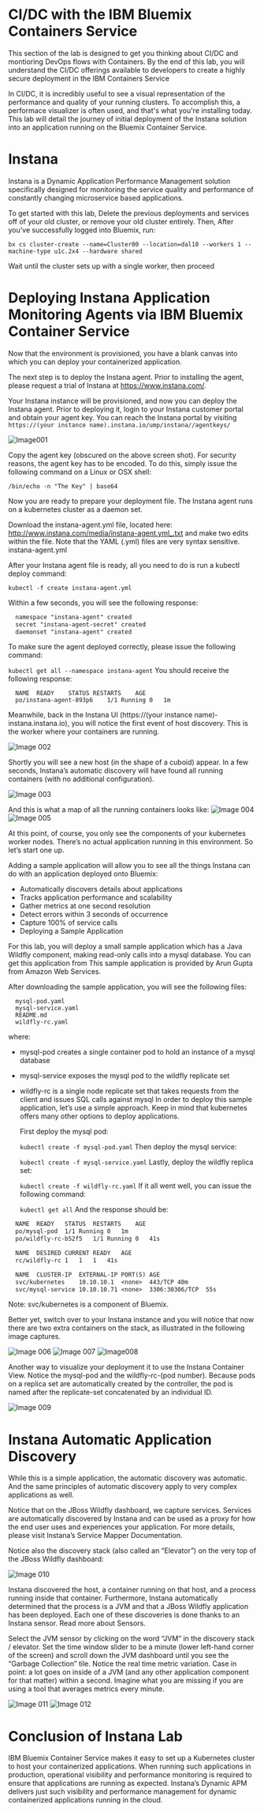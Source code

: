 # CI/DC with the IBM Bluemix Containers Service


This section of the lab is designed to get you thinking about CI/DC and montioring DevOps flows with Containers. By the end of this lab, you will understand the CI/DC offerings available to developers to create a highly secure deployment in the IBM Containers Service

In CI/DC, it is incredibly useful to see a visual representation of the performance and quality of your running clusters. To accomplish this, a performace visualizer is often used, and that's what you're installing today. This lab will detail the journey of initial deployment of the Instana solution into an application running on the Bluemix Container Service.

# Instana

  Instana is a Dynamic Application Performance Management solution specifically designed for monitoring the service quality and performance of constantly changing microservice based applications.

To get started with this lab, Delete the previous deployments and services off of your old cluster, or remove your old cluster entirely. Then, After you’ve successfully logged into Bluemix, run:

  `bx cs cluster-create --name=Cluster00 --location=dal10 --workers 1 --machine-type u1c.2x4 --hardware shared`

  Wait until the cluster sets up with a single worker, then proceed

# Deploying Instana Application Monitoring Agents via IBM Bluemix Container Service

  Now that the environment is provisioned, you have a blank canvas into which you can deploy your containerized application.

  The next step is to deploy the Instana agent. Prior to installing the agent, please request a trial of Instana at https://www.instana.com/.

  Your Instana instance will be provisioned, and now you can deploy the Instana agent. Prior to deploying it, login to your Instana customer portal and obtain your agent key. You can reach the Instana portal by visiting `https://(your instance name).instana.io/ump/instana//agentkeys/`

![Image001](https://github.com/colemanjackson/container-service-getting-started-wt/blob/dwworks-additions/Lab%206/Images/Bluemix-Instana-Agent-Installation-Panel-1024x662.png)

  Copy the agent key (obscured on the above screen shot). For security reasons, the agent key has to be encoded. To do this, simply issue the following command on a Linux or OSX shell:

  `/bin/echo -n "The Key" | base64`

  Now you are ready to prepare your deployment file. The Instana agent runs on a kubernetes cluster as a daemon set.

  Download the instana-agent.yml file, located  here: http://www.instana.com/media/instana-agent.yml_.txt 
  and make two edits within the file. Note that the YAML (.yml) files are very syntax sensitive. instana-agent.yml

  After your Instana agent file is ready, all you need to do is run a kubectl deploy command:

  `kubectl -f create instana-agent.yml`

  Within a few seconds, you will see the following response:

```txt
  namespace "instana-agent" created
  secret "instana-agent-secret" created
  daemonset "instana-agent" created
```
To make sure the agent deployed correctly, please issue the following command:

  `kubectl get all --namespace instana-agent`
You should receive the following response:


```
  NAME	READY	 STATUS	RESTARTS	AGE
  po/instana-agent-893p6	1/1	Running	0	1m
```
  Meanwhile, back in the Instana UI (https://(your instance name)-instana.instana.io), you will notice the first event of host discovery. This is the worker where your containers are running.

![Image 002](https://github.com/colemanjackson/container-service-getting-started-wt/blob/dwworks-additions/Lab%206/Images/IBM-Bluemix-Container-Service-on-an-Instana-Container-Map-1024x542.png)

  Shortly you will see a new host (in the shape of a cuboid) appear. In a few seconds, Instana’s automatic discovery will have found all running containers (with no additional configuration).

  ![Image 003](https://github.com/colemanjackson/container-service-getting-started-wt/blob/dwworks-additions/Lab%206/Images/Managing-Bluemix-Container-Service-Container-List.png)


  And this is what a map of all the running containers looks like:
  ![Image 004](https://github.com/colemanjackson/container-service-getting-started-wt/blob/dwworks-additions/Lab%206/Images/Managing-Bluemix-Container-Service-Container-List.png)
  ![Image 005](https://github.com/colemanjackson/container-service-getting-started-wt/blob/dwworks-additions/Lab%206/Images/Managing-Bluemix-Container-Service-Full-Container-Map-1024x376.png)


  At this point, of course, you only see the components of your kubernetes worker nodes. There’s no actual application running in this environment. So let’s start one up.

  Adding a sample application will allow you to see all the things Instana can do with an application deployed onto Bluemix:

  * Automatically discovers details about applications
  * Tracks application performance and scalability
  * Gather metrics at one second resolution
  * Detect errors within 3 seconds of occurrence
  * Capture 100% of service calls
  * Deploying a Sample Application

  For this lab, you will deploy a small sample application which has a Java Wildfly component, making read-only calls into a mysql database. You can get this application from  This sample application is provided by Arun Gupta from Amazon Web Services.

  After downloading the sample application, you will see the following files:
```
  mysql-pod.yaml
  mysql-service.yaml
  README.md
  wildfly-rc.yaml
```
where:
* mysql-pod creates a single container pod to hold an instance of a mysql database
* mysql-service exposes the mysql pod to the wildfly replicate set
* wildfly-rc is a single node replicate set that takes requests from the client and issues SQL calls against mysql
  In order to deploy this sample application, let’s use a simple approach. Keep in mind that kubernetes offers many other options to deploy applications.

  First deploy the mysql pod:

  `kubectl create -f mysql-pod.yaml`
  Then deploy the mysql service:

  `kubectl create -f mysql-service.yaml`
  Lastly, deploy the wildfly replica set:

  `kubectl create -f wildfly-rc.yaml`
  If it all went well, you can issue the following command:

  `kubectl get all`
  And the response should be:


```txt
  NAME	READY	STATUS	RESTARTS	AGE
  po/mysql-pod	1/1	Running	0	1m
  po/wildfly-rc-b52f5	1/1	Running	0	41s

  NAME	DESIRED	CURRENT	READY	AGE
  rc/wildfly-rc	1	1	1	41s

  NAME	CLUSTER-IP	EXTERNAL-IP	PORT(S)	AGE
  svc/kubernetes	10.10.10.1	<none>	443/TCP	40m
  svc/mysql-service	10.10.10.71	<none>	3306:30306/TCP	55s

  ```
  Note:  svc/kubernetes is a component of Bluemix.

  Better yet, switch over to your Instana instance and you will notice that now there are two extra containers on the stack, as illustrated in the following image captures.



  ![Image 006](https://github.com/colemanjackson/container-service-getting-started-wt/blob/dwworks-additions/Lab%206/Images/Managing-Bluemix-Container-Service-Individual-Container-Running-Multiple-Servers.png)
  ![Image 007](https://github.com/colemanjackson/container-service-getting-started-wt/blob/dwworks-additions/Lab%206/Images/Managing-Bluemix-Container-Service-JBoss-Data-1024x373.png)
  ![Image008](https://github.com/colemanjackson/container-service-getting-started-wt/blob/dwworks-additions/Lab%206/Images/MySQL-DB-Container-Dashboard-while-Managing-IBM-Bluemix-Container-Service-1024x370.png)




  Another way to visualize your deployment it to use the Instana Container View. Notice the mysql-pod and the wildfly-rc-(pod number). Because pods on a replica set are automatically created by the controller, the pod is named after the replicate-set concatenated by an individual ID.

  ![Image 009](https://github.com/colemanjackson/container-service-getting-started-wt/blob/dwworks-additions/Lab%206/Images/Instana-Container-Map-Sorted-by-Kubernetes-Pod-name-1024x390.png)


# Instana Automatic Application Discovery

  While this is a simple application, the automatic discovery was automatic. And the same principles of automatic discovery apply to very complex applications as well.

  Notice that on the JBoss Wildfly dashboard, we capture services. Services are automatically discovered by Instana and can be used as a proxy for how the end user uses and experiences your application. For more details, please visit Instana’s Service Mapper Documentation.

  Notice also the discovery stack (also called an “Elevator”) on the very top of the JBoss Wildfly dashboard:

  ![Image 010](https://github.com/colemanjackson/container-service-getting-started-wt/blob/dwworks-additions/Lab%206/Images/Instana-Application-Discovery-Stack-in-Bluemix-Container-Service.png)


  Instana discovered the host, a container running on that host, and a process running inside that container. Furthermore, Instana automatically determined that the process is a JVM and that a JBoss Wildfly application has been deployed. Each one of these discoveries is done thanks to an Instana sensor. Read more about Sensors.

  Select the JVM sensor by clicking on the word “JVM” in the discovery stack / elevator. Set the time window slider to be a minute (lower left-hand corner of the screen) and scroll down the JVM dashboard until you see the “Garbage Collection” tile. Notice the real time metric variation. Case in point: a lot goes on inside of a JVM (and any other application component for that matter) within a second. Imagine what you are missing if you are using a tool that averages metrics every minute.

  ![Image 011](https://github.com/colemanjackson/container-service-getting-started-wt/blob/dwworks-additions/Lab%206/Images/Managing-Bluemix-Container-Service-Instana-Time-Slider.png)
  ![Image 012](https://github.com/colemanjackson/container-service-getting-started-wt/blob/dwworks-additions/Lab%206/Images/Managing-Bluemix-Container-Service-JVM-GC-1024x288.png)



# Conclusion of Instana Lab

  IBM Bluemix Container Service makes it easy to set up a Kubernetes cluster to host your containerized applications. When running such applications in production, operational visibility and performance monitoring is required to ensure that applications are running as expected. Instana’s Dynamic APM delivers just such visibility and performance management for dynamic containerized applications running in the cloud.
